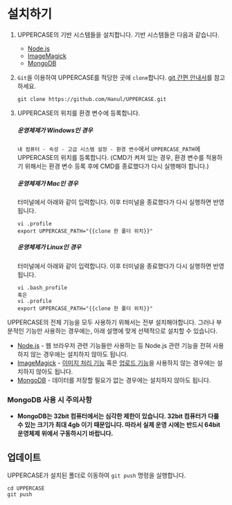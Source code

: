 # 설치하기

1. UPPERCASE의 기반 시스템들을 설치합니다. 기반 시스템들은 다음과 같습니다.

    * [Node.js](http://nodejs.org)
    * [ImageMagick](http://www.imagemagick.org)
    * [MongoDB](http://www.mongodb.org)

2. `Git`을 이용하여 UPPERCASE를 적당한 곳에 `clone`합니다. [git 간편 안내서](http://rogerdudler.github.io/git-guide/index.ko.html)를 참고하세요.

	```
    git clone https://github.com/Hanul/UPPERCASE.git
    ```

3. UPPERCASE의 위치를 환경 변수에 등록합니다.

    ##### 운영체제가 Windows인 경우
	`내 컴퓨터 - 속성 - 고급 시스템 설정 - 환경 변수`에서 `UPPERCASE_PATH`에 UPPERCASE의 위치를 등록합니다. (CMD가 켜져 있는 경우, 환경 변수를 적용하기 위해서는 환경 변수 등록 후에 CMD를 종료했다가 다시 실행해야 합니다.)
	
	##### 운영체제가 Mac인 경우
	터미널에서 아래와 같이 입력합니다. 이후 터미널을 종료했다가 다시 실행하면 반영됩니다.
    ```
    vi .profile
    export UPPERCASE_PATH="{{clone 한 폴더 위치}}"
    ```
	
	##### 운영체제가 Linux인 경우
	터미널에서 아래와 같이 입력합니다. 이후 터미널을 종료했다가 다시 실행하면 반영됩니다.
    ```
    vi .bash_profile
    혹은
    vi .profile
    export UPPERCASE_PATH="{{clone 한 폴더 위치}}"
    ```

UPPERCASE의 전체 기능을 모두 사용하기 위해서는 전부 설치해야합니다. 그러나 부분적인 기능만 사용하는 경우에는, 아래 설명에 맞게 선택적으로 설치할 수 있습니다.

* [Node.js](http://nodejs.org) - 웹 브라우저 관련 기능들만 사용하는 등 Node.js 관련 기능을 전혀 사용하지 않는 경우에는 설치하지 않아도 됩니다.
* [ImageMagick](http://www.imagemagick.org) - [이미지 처리 기능](DOC/GUIDE/UPPERCASE-CORE-NODE.md#%EC%9D%B4%EB%AF%B8%EC%A7%80-%EC%B2%98%EB%A6%AC-%EA%B8%B0%EB%8A%A5) 혹은 [업로드 기능](https://github.com/Hanul/UPPERCASE/blob/master/DOC/GUIDE/UPPERCASE-CORE-NODE.md#업로드-기능을-제공하는-웹-서버)을 사용하지 않는 경우에는 설치하지 않아도 됩니다.
* [MongoDB](http://www.mongodb.org) - 데이터를 저장할 필요가 없는 경우에는 설치하지 않아도 됩니다.

### MongoDB 사용 시 주의사항
* **MongoDB는 32bit 컴퓨터에서는 심각한 제한이 있습니다. 32bit 컴퓨터가 다룰 수 있는 크기가 최대 4gb 이기 때문입니다. 따라서 실제 운영 시에는 반드시 64bit 운영체제 위에서 구동하시기 바랍니다.**

## 업데이트
UPPERCASE가 설치된 폴더로 이동하여 `git push` 명령을 실행합니다.
```
cd UPPERCASE
git push
```
